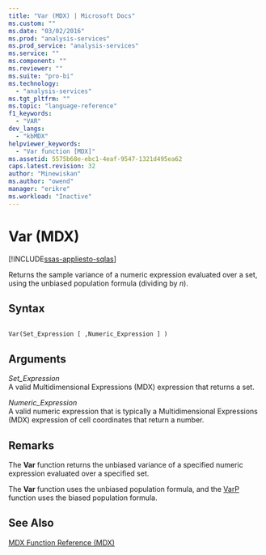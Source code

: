 ```yaml
---
title: "Var (MDX) | Microsoft Docs"
ms.custom: ""
ms.date: "03/02/2016"
ms.prod: "analysis-services"
ms.prod_service: "analysis-services"
ms.service: ""
ms.component: ""
ms.reviewer: ""
ms.suite: "pro-bi"
ms.technology: 
  - "analysis-services"
ms.tgt_pltfrm: ""
ms.topic: "language-reference"
f1_keywords: 
  - "VAR"
dev_langs: 
  - "kbMDX"
helpviewer_keywords: 
  - "Var function [MDX]"
ms.assetid: 5575b68e-ebc1-4eaf-9547-1321d495ea62
caps.latest.revision: 32
author: "Minewiskan"
ms.author: "owend"
manager: "erikre"
ms.workload: "Inactive"
---
```

# Var (MDX)
[!INCLUDE[ssas-appliesto-sqlas](../includes/ssas-appliesto-sqlas.md)]

  Returns the sample variance of a numeric expression evaluated over a set, using the unbiased population formula (dividing by *n*).  
  
## Syntax  
  
```  
  
Var(Set_Expression [ ,Numeric_Expression ] )  
```  
  
## Arguments  
 *Set_Expression*  
 A valid Multidimensional Expressions (MDX) expression that returns a set.  
  
 *Numeric_Expression*  
 A valid numeric expression that is typically a Multidimensional Expressions (MDX) expression of cell coordinates that return a number.  
  
## Remarks  
 The **Var** function returns the unbiased variance of a specified numeric expression evaluated over a specified set.  
  
 The **Var** function uses the unbiased population formula, and the [VarP](../mdx/varp-mdx.md) function uses the biased population formula.  
  
## See Also  
 [MDX Function Reference &#40;MDX&#41;](../mdx/mdx-function-reference-mdx.md)  
  
  
